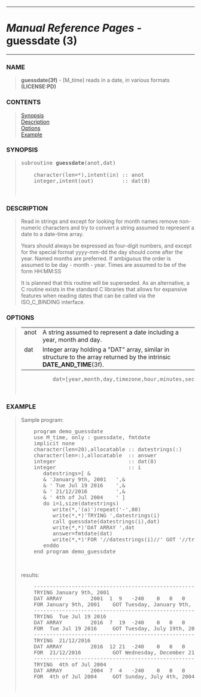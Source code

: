 <?
<body>
  <a name="top" id="top"></a>
  <div id="Container">
    <div id="Content">
      <div class="c27">
        <hr />
        <h1><i>Manual Reference Pages -</i> guessdate (3)</h1>
        <hr />
      </div><a name="0"></a>
      <h3><a name="0">NAME</a></h3>
      <blockquote>
        <b>guessdate(3f)</b> - [M_time] reads in a date, in various formats <b>(LICENSE:PD)</b>
      </blockquote><a name="contents" id="contents"></a>
      <h3>CONTENTS</h3>
      <blockquote>
        <a href="#1">Synopsis</a><br />
        <a href="#2">Description</a><br />
        <a href="#3">Options</a><br />
        <a href="#4">Example</a><br />
      </blockquote><a name="6"></a>
      <h3><a name="6">SYNOPSIS</a></h3>
      <blockquote>
        <pre>
subroutine <b>guessdate</b>(anot,dat)
<br />    character(len=*),intent(in) :: anot
    integer,intent(out)         :: dat(8)
<br />
</pre>
      </blockquote><a name="2"></a>
      <h3><a name="2">DESCRIPTION</a></h3>
      <blockquote>
        <p>Read in strings and except for looking for month names remove non-numeric characters and try to convert a string assumed to represent a date to a
        date-time array.</p>
        <p>Years should always be expressed as four-digit numbers, and except for the special format yyyy-mm-dd the day should come after the year. Named
        months are preferred. If ambiguous the order is assumed to be day - month - year. Times are assumed to be of the form HH:MM:SS</p>
        <p>It is planned that this routine will be superseded. As an alternative, a C routine exists in the standard C libraries that allows for expansive
        features when reading dates that can be called via the ISO_C_BINDING interface.</p>
      </blockquote><a name="3"></a>
      <h3><a name="3">OPTIONS</a></h3>
      <blockquote>
        <table cellpadding="3">
          <tr valign="top">
            <td class="c28" width="6%" nowrap="nowrap">anot</td>
            <td valign="bottom">A string assumed to represent a date including a year, month and day.</td>
          </tr>
          <tr valign="top">
            <td class="c28" width="6%" nowrap="nowrap">dat</td>
            <td valign="bottom">Integer array holding a "DAT" array, similar in structure to the array returned by the intrinsic
            <b>DATE_AND_TIME</b>(3f).</td>
          </tr>
        </table><!-- .nf -->
        <pre>
          dat=[year,month,day,timezone,hour,minutes,seconds,milliseconds]
<br />
</pre>
      </blockquote><a name="4"></a>
      <h3><a name="4">EXAMPLE</a></h3>
      <blockquote>
        Sample program:
        <pre>
    program demo_guessdate
    use M_time, only : guessdate, fmtdate
    implicit none
    character(len=20),allocatable :: datestrings(:)
    character(len=:),allocatable  :: answer
    integer                       :: dat(8)
    integer                       :: i
       datestrings=[ &amp;
       &amp; 'January 9th, 2001   ',&amp;
       &amp; ' Tue Jul 19 2016    ',&amp;
       &amp; ' 21/12/2016         ',&amp;
       &amp; ' 4th of Jul 2004    ' ]
       do i=1,size(datestrings)
          write(*,'(a)')repeat('-',80)
          write(*,*)'TRYING ',datestrings(i)
          call guessdate(datestrings(i),dat)
          write(*,*)'DAT ARRAY ',dat
          answer=fmtdate(dat)
          write(*,*)'FOR '//datestrings(i)//' GOT '//trim(answer)
       enddo
    end program demo_guessdate
<br />
</pre>results:
        <pre>
    ---------------------------------------------------------------------
    TRYING January 9th, 2001
    DAT ARRAY         2001  1  9   -240    0   0   0    0
    FOR January 9th, 2001    GOT Tuesday, January 9th, 2001 12:00:00 AM
    ---------------------------------------------------------------------
    TRYING  Tue Jul 19 2016
    DAT ARRAY         2016  7  19  -240    0   0   0    0
    FOR  Tue Jul 19 2016     GOT Tuesday, July 19th, 2016 12:00:00 AM
    ---------------------------------------------------------------------
    TRYING  21/12/2016
    DAT ARRAY         2016  12 21  -240    0   0   0    0
    FOR  21/12/2016          GOT Wednesday, December 21st, 2016 12:00:00 AM
    ---------------------------------------------------------------------
    TRYING  4th of Jul 2004
    DAT ARRAY         2004  7  4   -240    0   0   0    0
    FOR  4th of Jul 2004     GOT Sunday, July 4th, 2004 12:00:00 AM
<br />
</pre>
      </blockquote><a name="5"></a>
    </div>
  </div>
</body>
